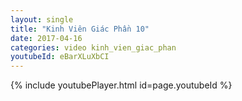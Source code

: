 ```yaml
---
layout: single
title: "Kinh Viên Giác Phần 10"
date: 2017-04-16
categories: video kinh_vien_giac_phan
youtubeId: eBarXLuXbCI
---
```


{% include youtubePlayer.html id=page.youtubeId %}